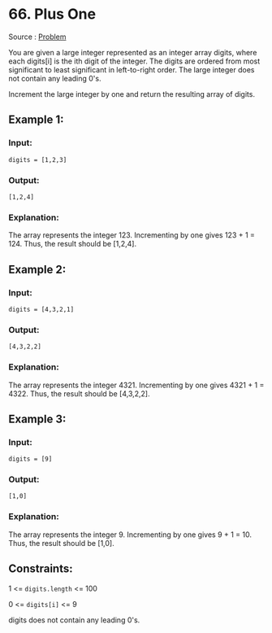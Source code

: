 # 66. Plus One

Source : [Problem](https://leetcode.com/problems/plus-one)

You are given a large integer represented as an integer array digits, where each digits[i] is the ith digit of the integer. The digits are ordered from most significant to least significant in left-to-right order. The large integer does not contain any leading 0's.

Increment the large integer by one and return the resulting array of digits.

## Example 1:

### Input:

    digits = [1,2,3]

### Output:

    [1,2,4]

### Explanation:

The array represents the integer 123. Incrementing by one gives 123 + 1 = 124. Thus, the result should be [1,2,4].

## Example 2:

### Input:

    digits = [4,3,2,1]

### Output:

    [4,3,2,2]

### Explanation:

The array represents the integer 4321. Incrementing by one gives 4321 + 1 = 4322. Thus, the result should be [4,3,2,2].

## Example 3:

### Input:

    digits = [9]

### Output:

    [1,0]

### Explanation:

The array represents the integer 9. Incrementing by one gives 9 + 1 = 10. Thus, the result should be [1,0].

## Constraints:

1 <= `digits.length` <= 100

0 <= `digits[i]` <= 9

digits does not contain any leading 0's.
